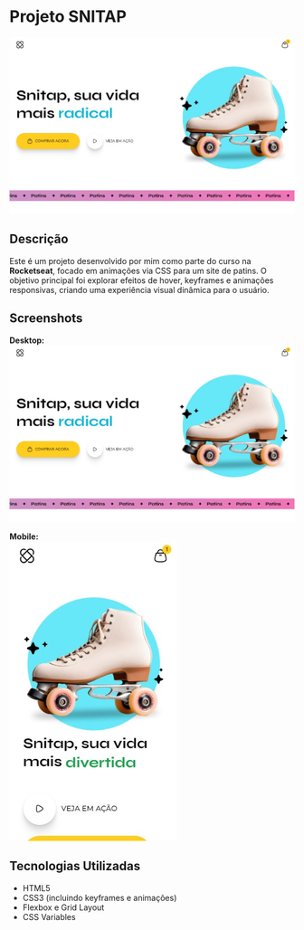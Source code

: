 # Projeto SNITAP

![Imagem do Projeto Desktop](./assets/screenshots/desktop.jpeg)

## Descrição

Este é um projeto desenvolvido por mim como parte do curso na **Rocketseat**, focado em animações via CSS para um site de patins. O objetivo principal foi explorar efeitos de hover, keyframes e animações responsivas, criando uma experiência visual dinâmica para o usuário.

## Screenshots

**Desktop:**  
![Desktop](./assets/screenshots/desktop.jpeg)

**Mobile:**  
![Mobile](./assets/screenshots/mobile.jpeg)

## Tecnologias Utilizadas

- HTML5
- CSS3 (incluindo keyframes e animações)
- Flexbox e Grid Layout
- CSS Variables

